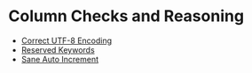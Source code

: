 # Column Checks and Reasoning

* [Correct UTF-8 Encoding](correct_UTF8_encoding)
* [Reserved Keywords](reserved_keywords)
* [Sane Auto Increment](sane_auto_increment)